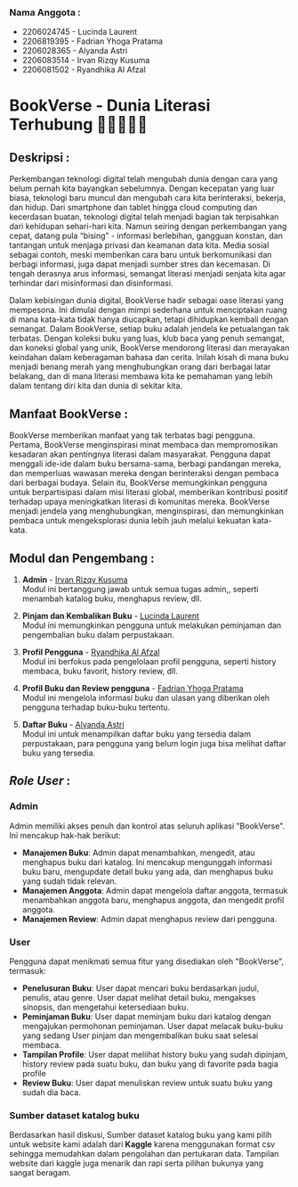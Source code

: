 ### Nama Anggota :
- 2206024745 - Lucinda Laurent
- 2206819395 - Fadrian Yhoga Pratama
- 2206028365 - Alyanda Astri
- 2206083514 - Irvan Rizqy Kusuma
- 2206081502 - Ryandhika Al Afzal

# BookVerse - Dunia Literasi Terhubung 🌌👨🏻‍🚀🤖
## **Deskripsi :** 
Perkembangan teknologi digital telah mengubah dunia dengan cara yang belum pernah kita bayangkan sebelumnya. Dengan kecepatan yang luar biasa, teknologi baru muncul dan mengubah cara kita berinteraksi, bekerja, dan hidup. Dari smartphone dan tablet hingga cloud computing dan kecerdasan buatan, teknologi digital telah menjadi bagian tak terpisahkan dari kehidupan sehari-hari kita. Namun seiring dengan perkembangan yang cepat, datang pula “bising” - informasi berlebihan, gangguan konstan, dan tantangan untuk menjaga privasi dan keamanan data kita. Media sosial sebagai contoh, meski memberikan cara baru untuk berkomunikasi dan berbagi informasi, juga dapat menjadi sumber stres dan kecemasan. Di tengah derasnya arus informasi, semangat literasi menjadi senjata kita agar terhindar dari misinformasi dan disinformasi.

Dalam kebisingan dunia digital, BookVerse hadir sebagai oase literasi yang mempesona. Ini dimulai dengan mimpi sederhana untuk menciptakan ruang di mana kata-kata tidak hanya diucapkan, tetapi dihidupkan kembali dengan semangat. Dalam BookVerse, setiap buku adalah jendela ke petualangan tak terbatas. Dengan koleksi buku yang luas, klub baca yang penuh semangat, dan koneksi global yang unik, BookVerse mendorong literasi dan merayakan keindahan dalam keberagaman bahasa dan cerita. Inilah kisah di mana buku menjadi benang merah yang menghubungkan orang dari berbagai latar belakang, dan di mana literasi membawa kita ke pemahaman yang lebih dalam tentang diri kita dan dunia di sekitar kita.

## **Manfaat BookVerse :**
BookVerse memberikan manfaat yang tak terbatas bagi pengguna. Pertama, BookVerse menginspirasi minat membaca dan mempromosikan kesadaran akan pentingnya literasi dalam masyarakat. Pengguna dapat menggali ide-ide dalam buku bersama-sama, berbagi pandangan mereka, dan memperluas wawasan mereka dengan berinteraksi dengan pembaca dari berbagai budaya. Selain itu, BookVerse memungkinkan pengguna untuk berpartisipasi dalam misi literasi global, memberikan kontribusi positif terhadap upaya meningkatkan literasi di komunitas mereka. BookVerse menjadi jendela yang menghubungkan, menginspirasi, dan memungkinkan pembaca untuk mengeksplorasi dunia lebih jauh melalui kekuatan kata-kata.

## **Modul dan Pengembang :**
1. **Admin** - [Irvan Rizqy Kusuma](https://github.com/IrvanRizqy)<br>
Modul ini bertanggung jawab untuk semua tugas admin,, seperti menambah katalog buku, menghapus review, dll.

2. **Pinjam dan Kembalikan Buku** - [Lucinda Laurent](https://github.com/lucindalaurent)<br>
Modul ini memungkinkan pengguna untuk melakukan peminjaman dan pengembalian buku dalam perpustakaan.

3. **Profil Pengguna** - [Ryandhika Al Afzal](https://github.com/RyanAfzal)<br>
Modul ini berfokus pada pengelolaan profil pengguna, seperti history membaca, buku favorit, history review, dll.

4. **Profil Buku dan Review pengguna** - [Fadrian Yhoga Pratama](https://github.com/yhogaa)<br>
Modul ini mengelola informasi buku dan ulasan yang diberikan oleh pengguna terhadap buku-buku tertentu.

5. **Daftar Buku** - [Alyanda Astri](https://github.com/astrialyanda)<br>
Modul ini untuk menampilkan daftar buku yang tersedia dalam perpustakaan, para pengguna yang belum login juga bisa melihat daftar buku yang tersedia.

## **_Role User_ :**
### **Admin**
Admin memiliki akses penuh dan kontrol atas seluruh aplikasi "BookVerse". Ini mencakup hak-hak berikut:
- **Manajemen Buku**: Admin dapat menambahkan, mengedit, atau menghapus buku dari katalog. Ini mencakup mengunggah informasi buku baru, mengupdate detail buku yang ada, dan menghapus buku yang sudah tidak relevan.
- **Manajemen Anggota**: Admin dapat mengelola daftar anggota, termasuk menambahkan anggota baru, menghapus anggota, dan mengedit profil anggota.
- **Manajemen Review**: Admin dapat menghapus review dari pengguna.

### **User**
Pengguna dapat menikmati semua fitur yang disediakan oleh "BookVerse", termasuk:
- **Penelusuran Buku**: User dapat mencari buku berdasarkan judul, penulis, atau genre. User dapat melihat detail buku, mengakses sinopsis, dan mengetahui ketersediaan buku.
- **Peminjaman Buku**: User dapat meminjam buku dari katalog dengan mengajukan permohonan peminjaman. User dapat melacak buku-buku yang sedang User pinjam dan mengembalikan buku saat selesai membaca.
- **Tampilan Profile**: User dapat meliihat history buku yang sudah dipinjam, history review pada suatu buku, dan buku yang di favorite pada bagia profile
- **Review Buku**: User dapat menuliskan review untuk suatu buku yang sudah dia baca.

### **Sumber dataset katalog buku**
Berdasarkan hasil diskusi, Sumber dataset katalog buku yang kami pilih untuk website kami adalah dari **Kaggle** karena menggunakan format csv sehingga memudahkan dalam pengolahan dan pertukaran data. Tampilan website dari kaggle juga menarik dan rapi serta pilihan bukunya yang sangat beragam.
